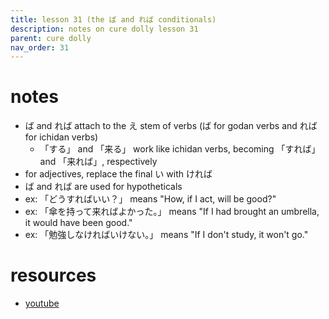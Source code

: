 ```yaml
---
title: lesson 31 (the ば and れば conditionals)
description: notes on cure dolly lesson 31
parent: cure dolly
nav_order: 31
---
```

# notes
- ば and れば attach to the え stem of verbs (ば for godan verbs and れば for ichidan verbs)
	- 「する」 and 「来る」 work like ichidan verbs, becoming 「すれば」 and 「来れば」, respectively
- for adjectives, replace the final い with ければ
- ば and れば are used for hypotheticals
- ex: 「どうすればいい？」 means "How, if I act, will be good?"
- ex: 「傘を持って来ればよかった。」 means "If I had brought an umbrella, it would have been good."
- ex: 「勉強しなければいけない。」 means "If I don't study, it won't go."
# resources
- [youtube](https://www.youtube.com/watch?v=O81EPCsPUpw)